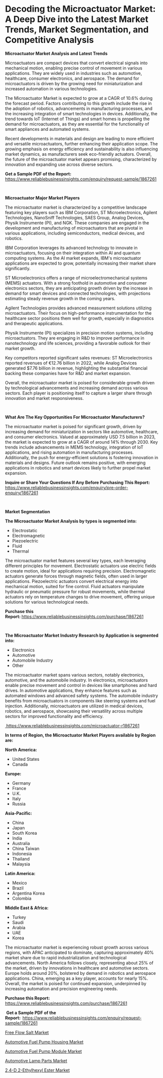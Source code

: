 <p><h1>Decoding the Microactuator Market: A Deep Dive into the Latest Market Trends, Market Segmentation, and Competitive Analysis</h1></p><p><strong>Microactuator Market Analysis and Latest Trends</strong></p>
<p><p>Microactuators are compact devices that convert electrical signals into mechanical motion, enabling precise control of movement in various applications. They are widely used in industries such as automotive, healthcare, consumer electronics, and aerospace. The demand for microactuators is driven by the growing need for miniaturization and increased automation in various technologies.</p><p>The Microactuator Market is expected to grow at a CAGR of 10.6% during the forecast period. Factors contributing to this growth include the rise in the adoption of robotics, advancements in manufacturing processes, and the increasing integration of smart technologies in devices. Additionally, the trend towards IoT (Internet of Things) and smart homes is propelling the demand for microactuators, as they are essential for the functionality of smart appliances and automated systems.</p><p>Recent developments in materials and design are leading to more efficient and versatile microactuators, further enhancing their application scope. The growing emphasis on energy efficiency and sustainability is also influencing market dynamics, as manufacturers seek eco-friendly actuators. Overall, the future of the microactuator market appears promising, characterized by innovation and expanding use across diverse sectors.</p></p>
<p><strong>Get a Sample PDF of the Report:&nbsp;</strong> <a href="https://www.reliablebusinessinsights.com/enquiry/request-sample/1867261?utm_campaign=1113&utm_medium=2&utm_source=Github&utm_content=ia&utm_term=10012025&utm_id=microactuator">https://www.reliablebusinessinsights.com/enquiry/request-sample/1867261</a></p>
<p>&nbsp;</p>
<p><strong>Microactuator Major Market Players</strong></p>
<p><p>The microactuator market is characterized by a competitive landscape featuring key players such as IBM Corporation, ST Microelectronics, Agilent Technologies, NanoSniff Technologies, SAES Group, Analog Devices, Physik Instrumente (PI), and NGK. These companies are engaged in the development and manufacturing of microactuators that are pivotal in various applications, including semiconductors, medical devices, and robotics.</p><p>IBM Corporation leverages its advanced technology to innovate in microactuators, focusing on their integration within AI and quantum computing systems. As the AI market expands, IBM's microactuator applications are expected to grow, potentially increasing their market share significantly.</p><p>ST Microelectronics offers a range of microelectromechanical systems (MEMS) actuators. With a strong foothold in automotive and consumer electronics sectors, they are anticipating growth driven by the increase in demand for smart devices and connected technologies, with projections estimating steady revenue growth in the coming years.</p><p>Agilent Technologies provides advanced measurement solutions utilizing microactuators. Their focus on high-performance instrumentation for the healthcare sector positions them well for growth, especially in diagnostics and therapeutic applications.</p><p>Physik Instrumente (PI) specializes in precision motion systems, including microactuators. They are engaging in R&D to improve performance in nanotechnology and life sciences, providing a favorable outlook for their market growth.</p><p>Key competitors reported significant sales revenues: ST Microelectronics reported revenues of €12.76 billion in 2022, while Analog Devices generated $7.76 billion in revenue, highlighting the substantial financial backing these companies have for R&D and market expansion.</p><p>Overall, the microactuator market is poised for considerable growth driven by technological advancements and increasing demand across various sectors. Each player is positioning itself to capture a larger share through innovation and market responsiveness.</p></p>
<p>&nbsp;</p>
<p><strong>What Are The Key Opportunities For Microactuator Manufacturers?</strong></p>
<p><p>The microactuator market is poised for significant growth, driven by increasing demand for miniaturization in sectors like automotive, healthcare, and consumer electronics. Valued at approximately USD 7.5 billion in 2023, the market is expected to grow at a CAGR of around 14% through 2030. Key trends include advancements in MEMS technology, integration of IoT applications, and rising automation in manufacturing processes. Additionally, the push for energy-efficient solutions is fostering innovation in materials and designs. Future outlook remains positive, with emerging applications in robotics and smart devices likely to further propel market expansion.</p></p>
<p><strong>Inquire or Share Your Questions If Any Before Purchasing This Report:</strong> <a href="https://www.reliablebusinessinsights.com/enquiry/pre-order-enquiry/1867261?utm_campaign=1113&utm_medium=2&utm_source=Github&utm_content=ia&utm_term=10012025&utm_id=microactuator">https://www.reliablebusinessinsights.com/enquiry/pre-order-enquiry/1867261</a></p>
<p>&nbsp;</p>
<p><strong>Market Segmentation</strong></p>
<p><strong>The Microactuator Market Analysis by types is segmented into:</strong></p>
<p><ul><li>Electrostatic</li><li>Electromagnetic</li><li>Piezoelectric</li><li>Fluid</li><li>Thermal</li></ul></p>
<p><p>The microactuator market features several key types, each leveraging different principles for movement. Electrostatic actuators use electric fields to create motion, ideal for applications requiring precision. Electromagnetic actuators generate forces through magnetic fields, often used in larger applications. Piezoelectric actuators convert electrical energy into mechanical motion, suited for fine control. Fluid actuators manipulate hydraulic or pneumatic pressure for robust movements, while thermal actuators rely on temperature changes to drive movement, offering unique solutions for various technological needs.</p></p>
<p><strong>Purchase this Report:&nbsp;</strong><a href="https://www.reliablebusinessinsights.com/purchase/1867261?utm_campaign=1113&utm_medium=2&utm_source=Github&utm_content=ia&utm_term=10012025&utm_id=microactuator">https://www.reliablebusinessinsights.com/purchase/1867261</a></p>
<p>&nbsp;</p>
<p><strong>The Microactuator Market Industry Research by Application is segmented into:</strong></p>
<p><ul><li>Electronics</li><li>Automotive</li><li>Automobile Industry</li><li>Other</li></ul></p>
<p><p>The microactuator market spans various sectors, notably electronics, automotive, and the automobile industry. In electronics, microactuators enable precise movement and control in devices like smartphones and hard drives. In automotive applications, they enhance features such as automated windows and advanced safety systems. The automobile industry benefits from microactuators in components like steering systems and fuel injection. Additionally, microactuators are utilized in medical devices, robotics, and aerospace, showcasing their versatility across multiple sectors for improved functionality and efficiency.</p></p>
<p><a href="https://www.reliablebusinessinsights.com/microactuator-r1867261?utm_campaign=1113&utm_medium=2&utm_source=Github&utm_content=ia&utm_term=10012025&utm_id=microactuator">&nbsp;https://www.reliablebusinessinsights.com/microactuator-r1867261</a></p>
<p><strong>In terms of Region, the Microactuator Market Players available by Region are:</strong></p>
<p>
    <p> <strong> North America: </strong>
        <ul>
            <li>United States</li>
            <li>Canada</li>
        </ul>
        </p> 
    <p> <strong> Europe: </strong>
        <ul>
            <li>Germany</li>
            <li>France</li>
            <li>U.K.</li>
            <li>Italy</li>
            <li>Russia</li>
        </ul>
        </p> 
    <p> <strong> Asia-Pacific: </strong>
        <ul>
            <li>China</li>
            <li>Japan</li>
            <li>South Korea</li>
            <li>India</li>
            <li>Australia</li>
            <li>China Taiwan</li>
            <li>Indonesia</li>
            <li>Thailand</li>
            <li>Malaysia</li>
        </ul>
        </p> 
    <p> <strong> Latin America: </strong>
        <ul>
            <li>Mexico</li>
            <li>Brazil</li>
            <li>Argentina Korea</li>
            <li>Colombia</li>
        </ul>
        </p> 
    <p> <strong> Middle East & Africa: </strong>
        <ul>
            <li>Turkey</li>
            <li>Saudi</li>
            <li>Arabia</li>
            <li>UAE</li>
            <li>Korea</li>
        </ul>
    </p>
    </p>
<p><p>The microactuator market is experiencing robust growth across various regions, with APAC anticipated to dominate, capturing approximately 40% market share due to rapid industrialization and technological advancements. North America follows closely, representing about 25% of the market, driven by innovations in healthcare and automotive sectors. Europe holds around 20%, bolstered by demand in robotics and aerospace applications. China, emerging as a key player, accounts for nearly 15%. Overall, the market is poised for continued expansion, underpinned by increasing automation and precision engineering needs.</p></p>
<p><strong>Purchase this Report: </strong><a href="https://www.reliablebusinessinsights.com/purchase/1867261?utm_campaign=1113&utm_medium=2&utm_source=Github&utm_content=ia&utm_term=10012025&utm_id=microactuator">https://www.reliablebusinessinsights.com/purchase/1867261</a></p>
<p>&nbsp;<strong>Get a Sample PDF of the Report:&nbsp;&nbsp;</strong><a href="https://www.reliablebusinessinsights.com/enquiry/request-sample/1867261?utm_campaign=1113&utm_medium=2&utm_source=Github&utm_content=ia&utm_term=10012025&utm_id=microactuator">https://www.reliablebusinessinsights.com/enquiry/request-sample/1867261</a></p>
<p><strong></strong></p>
<p><p><a href="https://github.com/stillsfloria19981/Market-Research-Report-List-1/blob/main/free-flow-salt-market.md?utm_campaign=1113&utm_medium=2&utm_source=Github&utm_content=ia&utm_term=10012025&utm_id=microactuator">Free Flow Salt Market</a></p><p><a href="https://www.linkedin.com/pulse/exploring-growth-potential-automotive-fuel-pump-housing-rsi3f?utm_campaign=1113&utm_medium=2&utm_source=Github&utm_content=ia&utm_term=10012025&utm_id=microactuator">Automotive Fuel Pump Housing Market</a></p><p><a href="https://www.linkedin.com/pulse/exploring-automotive-fuel-pump-module-market-dynamics-global-4unzf?utm_campaign=1113&utm_medium=2&utm_source=Github&utm_content=ia&utm_term=10012025&utm_id=microactuator">Automotive Fuel Pump Module Market</a></p><p><a href="https://www.linkedin.com/pulse/detailed-automotive-lamp-parts-market-trend-analysis-projected-xlzlf?utm_campaign=1113&utm_medium=2&utm_source=Github&utm_content=ia&utm_term=10012025&utm_id=microactuator">Automotive Lamp Parts Market</a></p><p><a href="https://github.com/triattwood9919/Market-Research-Report-List-1/blob/main/24-d-2-ethylhexyl-ester-market.md?utm_campaign=1113&utm_medium=2&utm_source=Github&utm_content=ia&utm_term=10012025&utm_id=microactuator">2,4-D 2-Ethylhexyl Ester Market</a></p></p>